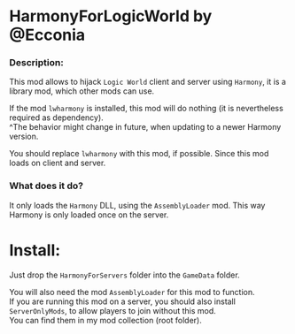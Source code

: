 # HarmonyForLogicWorld by @Ecconia

### Description:

This mod allows to hijack `Logic World` client and server using `Harmony`, it is a library mod, which other mods can use.

If the mod `lwharmony` is installed, this mod will do nothing (it is nevertheless required as dependency).\
^The behavior might change in future, when updating to a newer Harmony version.

You should replace `lwharmony` with this mod, if possible. Since this mod loads on client and server.

### What does it do?

It only loads the `Harmony` DLL, using the `AssemblyLoader` mod. This way Harmony is only loaded once on the server.

# Install:

Just drop the `HarmonyForServers` folder into the `GameData` folder.

You will also need the mod `AssemblyLoader` for this mod to function.\
If you are running this mod on a server, you should also install `ServerOnlyMods`, to allow players to join without this mod.\
You can find them in my mod collection (root folder).
